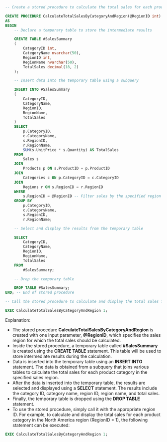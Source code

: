 ```sql
-- Create a stored procedure to calculate the total sales for each product category in a given sales region

CREATE PROCEDURE CalculateTotalSalesByCategoryAndRegion(@RegionID int)
AS
BEGIN
    -- Declare a temporary table to store the intermediate results

    CREATE TABLE #SalesSummary
    (
        CategoryID int,
        CategoryName nvarchar(50),
        RegionID int,
        RegionName nvarchar(50),
        TotalSales decimal(18, 2)
    );

    -- Insert data into the temporary table using a subquery

    INSERT INTO #SalesSummary
    (
        CategoryID,
        CategoryName,
        RegionID,
        RegionName,
        TotalSales
    )
    SELECT
        p.CategoryID,
        c.CategoryName,
        s.RegionID,
        r.RegionName,
        SUM(s.UnitPrice * s.Quantity) AS TotalSales
    FROM
        Sales s
    JOIN
        Products p ON s.ProductID = p.ProductID
    JOIN
        Categories c ON p.CategoryID = c.CategoryID
    JOIN
        Regions r ON s.RegionID = r.RegionID
    WHERE
        s.RegionID = @RegionID -- Filter sales by the specified region
    GROUP BY
        p.CategoryID,
        c.CategoryName,
        s.RegionID,
        r.RegionName;

    -- Select and display the results from the temporary table

    SELECT
        CategoryID,
        CategoryName,
        RegionID,
        RegionName,
        TotalSales
    FROM
        #SalesSummary;

    -- Drop the temporary table

    DROP TABLE #SalesSummary;
END; -- End of stored procedure

-- Call the stored procedure to calculate and display the total sales for each product category in the North America region (RegionID = 1)

EXEC CalculateTotalSalesByCategoryAndRegion 1;
```

Explanation:

* The stored procedure **CalculateTotalSalesByCategoryAndRegion** is created with one input parameter, **@RegionID**, which specifies the sales region for which the total sales should be calculated.
* Inside the stored procedure, a temporary table called **#SalesSummary** is created using the **CREATE TABLE** statement. This table will be used to store intermediate results during the calculation.
* Data is inserted into the temporary table using an **INSERT INTO** statement. The data is obtained from a subquery that joins various tables to calculate the total sales for each product category in the specified sales region.
* After the data is inserted into the temporary table, the results are selected and displayed using a **SELECT** statement. The results include the category ID, category name, region ID, region name, and total sales.
* Finally, the temporary table is dropped using the **DROP TABLE** statement.
* To use the stored procedure, simply call it with the appropriate region ID. For example, to calculate and display the total sales for each product category in the North America region (RegionID = 1), the following statement can be executed:

```sql
EXEC CalculateTotalSalesByCategoryAndRegion 1;
```